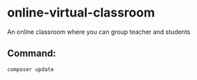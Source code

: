 # online-virtual-classroom
 An online classroom where you can group teacher and students

## Command:
`composer update`
